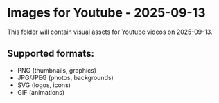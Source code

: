 # Images for Youtube - 2025-09-13

This folder will contain visual assets for Youtube videos on 2025-09-13.

## Supported formats:
- PNG (thumbnails, graphics)
- JPG/JPEG (photos, backgrounds)
- SVG (logos, icons)
- GIF (animations)
